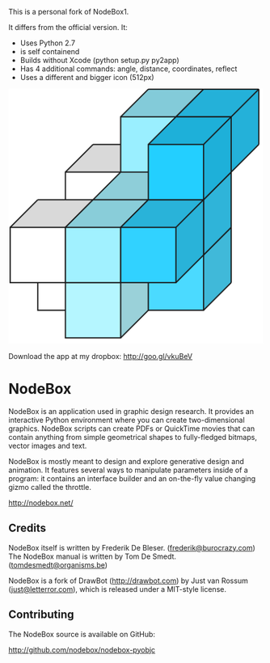 This is a personal fork of NodeBox1. 

It differs from the official version. It:
+ Uses Python 2.7
+ is self containend
+ Builds without Xcode (python setup.py py2app)
+ Has 4 additional commands: angle, distance, coordinates, reflect
+ Uses a different and bigger icon (512px)

![Image](art/nodeboxlogo_big.png?raw=true)

Download the app at my dropbox: http://goo.gl/vkuBeV


NodeBox
=======
NodeBox is an application used in graphic design research. It provides
an interactive Python environment where you can create two-dimensional
graphics. NodeBox scripts can create PDFs or QuickTime movies that can 
contain anything from simple geometrical shapes to fully-fledged bitmaps,
vector images and text.

NodeBox is mostly meant to design and explore generative design and
animation. It features several ways to manipulate parameters inside 
of a program: it contains an interface builder and an on-the-fly value 
changing gizmo called the throttle.

  http://nodebox.net/

Credits
-------
NodeBox itself is written by Frederik De Bleser. (frederik@burocrazy.com)
The NodeBox manual is written by Tom De Smedt. (tomdesmedt@organisms.be)

NodeBox is a fork of DrawBot (http://drawbot.com) by Just van Rossum (just@letterror.com),
which is released under a MIT-style license.

Contributing
------------
The NodeBox source is available on GitHub:

  http://github.com/nodebox/nodebox-pyobjc
